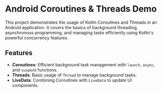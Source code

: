 # Android Coroutines & Threads Demo

This project demonstrates the usage of Kotlin Coroutines and Threads in an Android application. It covers the basics of background threading, asynchronous programming, and managing tasks efficiently using Kotlin's powerful concurrency features.

## Features
- **Coroutines**: Efficient background task management with `launch`, `async`, and `suspend` functions.
- **Threads**: Basic usage of `Thread` to manage background tasks.
- **LiveData**: Combining Coroutines with `LiveData` to update UI components.